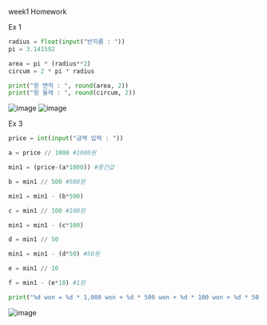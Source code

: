 week1 Homework

Ex 1

```py
radius = float(input("반지름 : "))
pi = 3.141592

area = pi * (radius**2)
circum = 2 * pi * radius

print("원 면적 : ", round(area, 2))
print("원 둘레 : ", round(circum, 2))
```
![image](https://user-images.githubusercontent.com/114458636/227938114-8d4c34f6-c27f-416d-82a2-a9fde81d2573.png)
![image](https://user-images.githubusercontent.com/114458636/227938456-3104d449-d15a-402a-9294-9bdba8fbdcba.png)


Ex 3

```py
price = int(input("금액 입력 : "))

a = price // 1000 #1000원

min1 = (price-(a*1000)) #중간값

b = min1 // 500 #500원

min1 = min1 - (b*500)

c = min1 // 100 #100원

min1 = min1 - (c*100)

d = min1 // 50

min1 = min1 - (d*50) #50원

e = min1 // 10

f = min1 - (e*10) #1원

print("%d won = %d * 1,000 won + %d * 500 won + %d * 100 won + %d * 50 + %d * 10 won + %d * 1 won, total %d is the minimum" %(price,a,b,c,d,e,f,a+b+c+d+e+f))
```
![image](https://user-images.githubusercontent.com/114458636/227931658-7b55d87f-fc7c-41f6-9b52-adcc685f474b.png)

